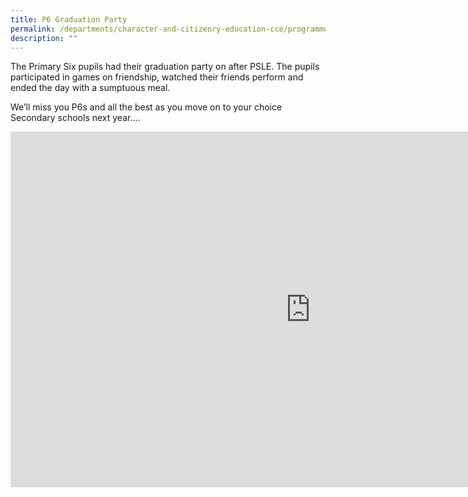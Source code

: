 ```yaml
---
title: P6 Graduation Party
permalink: /departments/character-and-citizenry-education-cce/programmes/p6-graduation-party/
description: ""
---
```

<p>The Primary Six pupils had their graduation party on after PSLE. The pupils participated in games on friendship, watched their friends perform and ended the day with a sumptuous meal.</p>
<p>We’ll miss you P6s and all the best as you move on to your choice Secondary schools next year….</p>
<iframe src="https://docs.google.com/presentation/d/e/2PACX-1vTNoSFXqoLV2jbdanlPv96ndbDYyhKl5NOro8_cGaz5TgTy3atanb25Z8ts0_RsfCca9e-wc4F2Mplc/embed?start=false&amp;loop=false&amp;delayms=10000" frameborder="0" width="960" height="569" allowfullscreen="true"></iframe>
